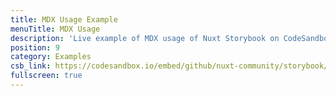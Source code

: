 ```yaml
---
title: MDX Usage Example
menuTitle: MDX Usage
description: 'Live example of MDX usage of Nuxt Storybook on CodeSandbox.'
position: 9
category: Examples
csb_link: https://codesandbox.io/embed/github/nuxt-community/storybook/tree/master/examples/mdx?hidenavigation=1&module=%2Fcomponents%2FAwesomeButton.stories.js&theme=dark
fullscreen: true
---
```


<code-sandbox :src="csb_link"></code-sandbox>
